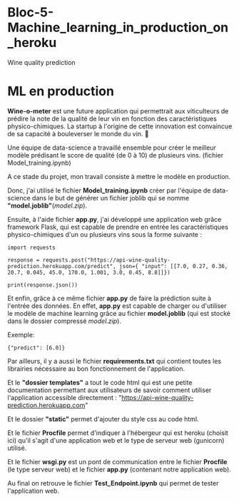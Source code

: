 # Bloc-5-Machine_learning_in_production_on_heroku

Wine quality prediction

# ML en production

**Wine-o-meter** est une future application qui permettrait aux viticulteurs de prédire la note de la qualité de leur vin en fonction des caractéristiques physico-chimiques. 
La startup à l'origine de cette innovation est convaincue de sa capacité à bouleverser le monde du vin. 🍷

Une équipe de data-science a travaillé ensemble pour créer le meilleur modèle prédisant le score de qualité (de 0 à 10) de plusieurs vins. (fichier Model_training.ipynb)

A ce stade du projet, mon travail consiste à mettre le modèle en production.

Donc, j'ai utilisé le fichier **Model_training.ipynb** créer par l'équipe de data-science dans le but de générer un fichier joblib qui se nomme **"model.joblib"**(*model.zip*).

Ensuite, à l'aide fichier **app.py**, j'ai développé une application web grâce framework Flask, qui est capable de prendre en entrée les caractéristiques physico-chimiques d'un ou plusieurs vins sous la forme suivante : 

`import requests`

`response = requests.post("https://api-wine-quality-prediction.herokuapp.com/predict", json={
    "input": [[7.0, 0.27, 0.36, 20.7, 0.045, 45.0, 170.0, 1.001, 3.0, 0.45, 8.8]]})`



`print(response.json())`


Et enfin, grâce à ce même fichier **app.py** de faire la prédiction suite à l'entrée des données. En effet, **app.py** est capable de charger ou d'utiliser le modèle de machine learning grâce au fichier **model.joblib** (qui est stocké dans le dossier compressé *model.zip*).

Exemple:

`{"predict": [6.0]}`


Par ailleurs, il y a aussi le fichier **requirements.txt** qui contient toutes les librairies nécessaire au bon fonctionnement de l'application.

Et le **"dossier templates"** a tout le code html qui est une petite documentation permettant aux utilisateurs de savoir comment utiliser l'application accessible directement :
"https://api-wine-quality-prediction.herokuapp.com"

Et le dossier **"static"** permet d'ajouter du style css au code html.

Et le fichier **Procfile** permet d'indiquer à l'hébergeur qui est heroku (choisit ici) qu'il s'agit d'une application web et le type de serveur web (gunicorn) utilisé.

Et le fichier **wsgi.py** est un pont de communication entre le fichier **Procfile** (le type serveur web) et le fichier **app.py** (contenant notre application web).

Au final on retrouve le fichier **Test_Endpoint.ipynb** qui permet de tester l'application web.









